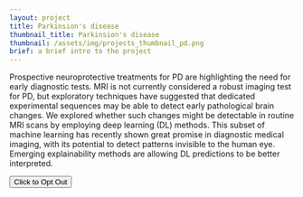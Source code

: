 ```yaml
---
layout: project
title: Parkinsion's disease
thumbnail_title: Parkinsion's disease
thumbnail: /assets/img/projects_thumbnail_pd.png
brief: a brief intro to the project
---
```


Prospective neuroprotective treatments for PD are highlighting the need for early diagnostic tests. MRI is not currently considered a robust imaging test for PD, but exploratory techniques have suggested that dedicated experimental sequences may be able to detect early pathological brain changes. We explored whether such changes might be detectable in routine MRI scans by employing deep learning (DL) methods. 
This subset of machine learning has recently shown great promise in diagnostic medical imaging, with its potential to detect patterns invisible to the human eye. Emerging explainability methods are allowing DL predictions to be better interpreted.


<a href="{% link pages/optout.md%}">
 <button type="button" class="btn btn-primary btn-lg btn-block">Click to Opt Out</button> 
</a>